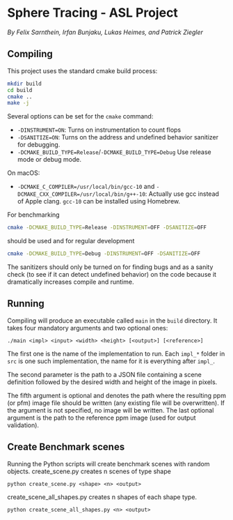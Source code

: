 # Sphere Tracing - ASL Project

*By Felix Sarnthein, Irfan Bunjaku, Lukas Heimes, and Patrick Ziegler*

## Compiling

This project uses the standard cmake build process:

```bash
mkdir build
cd build
cmake ..
make -j
```

Several options can be set for the `cmake` command:

* `-DINSTRUMENT=ON`: Turns on instrumentation to count flops
* `-DSANITIZE=ON`: Turns on the address and undefined behavior sanitizer for debugging.
* `-DCMAKE_BUILD_TYPE=Release`/`-DCMAKE_BUILD_TYPE=Debug` Use release mode or debug mode.

On macOS:
* `-DCMAKE_C_COMPILER=/usr/local/bin/gcc-10` and `-DCMAKE_CXX_COMPILER=/usr/local/bin/g++-10`: Actually use gcc instead of Apple clang. `gcc-10` can be installed using Homebrew.

For benchmarking 

```bash
cmake -DCMAKE_BUILD_TYPE=Release -DINSTRUMENT=OFF -DSANITIZE=OFF
```

should be used and for regular development

```bash
cmake -DCMAKE_BUILD_TYPE=Debug -DINSTRUMENT=OFF -DSANITIZE=OFF
```

The sanitizers should only be turned on for finding bugs and as a sanity check
(to see if it can detect undefined behavior) on the code because it
dramatically increases compile and runtime.

## Running

Compiling will produce an executable called `main` in the `build` directory.
It takes four mandatory arguments and two optional ones:

```
./main <impl> <input> <width> <height> [<output>] [<reference>]
```

The first one is the name of the implementation to run. Each `impl_*` folder in
`src` is one such implementation, the name for it is everything after `impl_`.

The second parameter is the path to a JSON file containing a scene definition
followed by the desired width and height of the image in pixels.

The fifth argument is optional and denotes the path where the resulting ppm (or pfm)
image file should be written (any existing file will be overwritten). If the
argument is not specified, no image will be written.  The last optional argument
is the path to the reference ppm image (used for output validation).

## Create Benchmark scenes
Running the Python scripts will create benchmark scenes with random objects.
create_scene.py creates n scenes of type shape

```
python create_scene.py <shape> <n> <output>
```

create_scene_all_shapes.py creates n shapes of each shape type.

```
python create_scene_all_shapes.py <n> <output>
```
